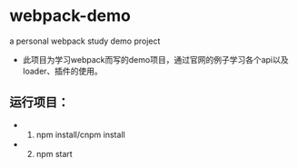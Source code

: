 # webpack-demo
a personal webpack study demo project

+ 此项目为学习webpack而写的demo项目，通过官网的例子学习各个api以及loader、插件的使用。

## 运行项目：
+ 1. npm install/cnpm install

+ 2. npm start

